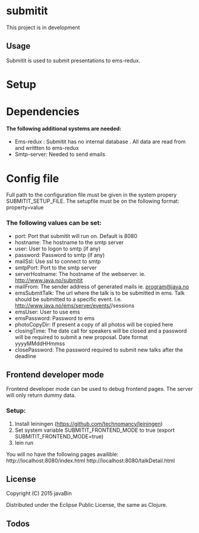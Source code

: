 # submitit

This project is in development

## Usage

Submitit is used to submit presentations to ems-redux.

# Setup

# Dependencies
#### The following additional systems are needed:
* Ems-redux : Submitit has no internal database . All data are read from and writtten to ems-redux
* Smtp-server: Needed to send emails


# Config file
Full path to the configuration file must be given in the system propery SUBMITIT_SETUP_FILE.
The setupfile must be on the following format:
property=value

### The following values can be set:
* port: Port that submitit will run on. Default is 8080
* hostname: The hostname to the smtp server
* user: User to logon to smtp (if any)
* password: Password to smtp (if any)
* mailSsl: Use ssl to connect to smtp
* smtpPort: Port to the smtp server
* serverHostname: The hostname of the webserver. ie. http://www.java.no/submitit
* mailFrom: The sender address of generated mails ie. program@java.no
* emsSubmitTalk: The url where the talk is to be submitted in ems. Talk should be submitted to a specific event. I.e. http://www.java.no/ems/server/events/<event-id>/sessions
* emsUser: User to use ems
* emsPassword: Password to ems
* photoCopyDir: If present a copy of all photos will be copied here
* closingTime: The date call for speakers will be closed and a password will be required to submit a new proposal. Date format yyyyMMddHHmmss
* closePassword: The password required to submit new talks after the deadline


## Frontend developer mode
Frontend developer mode can be used to debug frontend pages. The server will only return dummy data.

### Setup:
1. Install leiningen (https://github.com/technomancy/leiningen)
3. Set system variable SUBMITIT_FRONTEND_MODE to true (export SUBMITIT_FRONTEND_MODE=true)
4. lein run

You will no have the following pages availible:
http://localhost:8080/index.html
http://localhost:8080/talkDetail.html

## License

Copyright (C) 2015 javaBin

Distributed under the Eclipse Public License, the same as Clojure.


## Todos



